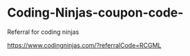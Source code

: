 # Coding-Ninjas-coupon-code-
Referral for coding ninjas

https://www.codingninjas.com/?referralCode=RCGML
